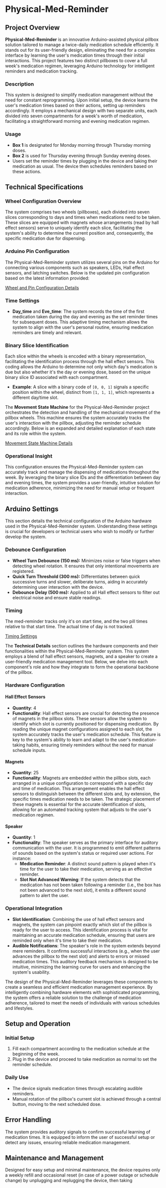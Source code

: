 # Physical-Med-Reminder

## Project Overview

**Physical-Med-Reminder** is an innovative Arduino-assisted physical pillbox solution tailored to manage a twice-daily medication schedule efficiently. It stands out for its user-friendly design, eliminating the need for a complex interface by learning the user's medication times through their initial interactions. This project features two distinct pillboxes to cover a full week's medication regimen, leveraging Arduino technology for intelligent reminders and medication tracking.

### Description

This system is designed to simplify medication management without the need for constant reprogramming. Upon initial setup, the device learns the user's medication times based on their actions, setting up reminders accordingly. It employs a mechanical design with two separate units, each divided into seven compartments for a week's worth of medication, facilitating a straightforward morning and evening medication regimen.

### Usage

- **Box 1** is designated for Monday morning through Thursday morning doses.
- **Box 2** is used for Thursday evening through Sunday evening doses.
- Users set the reminder times by plugging in the device and taking their medication as usual. The device then schedules reminders based on these actions.

## Technical Specifications

### Wheel Configuration Overview

The system comprises two wheels (pillboxes), each divided into seven slices corresponding to days and times when medications need to be taken. These slices are equipped with magnets whose arrangements (read by hall effect sensors) serve to uniquely identify each slice, facilitating the system's ability to determine the current position and, consequently, the specific medication due for dispensing.

### Arduino Pin Configuration

The Physical-Med-Reminder system utilizes several pins on the Arduino for connecting various components such as speakers, LEDs, Hall effect sensors, and latching switches. Below is the updated pin configuration based on the latest information provided:

[Wheel and Pin Configuration Details](WheelAndPins.md)


### Time Settings
- **Day_time** and **Eve_time**: The system records the time of the first medication taken during the day and evening as the set reminder times for subsequent doses. This adaptive timing mechanism allows the system to align with the user's personal routine, ensuring medication reminders are timely and relevant.

### Binary Slice Identification
Each slice within the wheels is encoded with a binary representation, facilitating the identification process through the hall effect sensors. This coding allows the Arduino to determine not only which day's medication is due but also whether it's the day or evening dose, based on the unique binary slice ID associated with each compartment.

- **Example**: A slice with a binary code of `[0, 0, 1]` signals a specific position within the wheel, distinct from `[1, 1, 1]`, which represents a different day/time slot.

The **Movement State Machine** for the Physical-Med-Reminder project orchestrates the detection and handling of the mechanical movement of the pillbox wheels. This machine ensures the system accurately tracks the user's interaction with the pillbox, adjusting the reminder schedule accordingly. Below is an expanded and detailed explanation of each state and its role within the system.

[Movement State Machine Details](FSM.md)

### Operational Insight
This configuration ensures the Physical-Med-Reminder system can accurately track and manage the dispensing of medications throughout the week. By leveraging the binary slice IDs and the differentiation between day and evening times, the system provides a user-friendly, intuitive solution for medication adherence, minimizing the need for manual setup or frequent interaction.

## Arduino Settings

This section details the technical configuration of the Arduino hardware used in the Physical-Med-Reminder system. Understanding these settings is crucial for developers or technical users who wish to modify or further develop the system.




### Debounce Configuration

- **Wheel Turn Debounce (150 ms):** Minimizes noise or false triggers when detecting wheel rotation. It ensures that only intentional movements are registered.
- **Quick Turn Threshold (300 ms):** Differentiates between quick successive turns and slower, deliberate turns, aiding in accurately determining user interaction with the device.
- **Debounce Delay (500 ms):** Applied to all Hall effect sensors to filter out electrical noise and ensure stable readings.

### Timing

The med-reminder tracks only it's on start time, and the two pill times relative to that start time.  The actual time of day is not tracked.

[Timing Settings](Timing.md)


The **Technical Details** section outlines the hardware components and their functionalities within the Physical-Med-Reminder system. This system employs a blend of hall effect sensors, magnets, and a speaker to create a user-friendly medication management tool. Below, we delve into each component's role and how they integrate to form the operational backbone of the pillbox.

### Hardware Configuration

#### Hall Effect Sensors
- **Quantity**: 4
- **Functionality**: Hall effect sensors are crucial for detecting the presence of magnets in the pillbox slots. These sensors allow the system to identify which slot is currently positioned for dispensing medication. By reading the unique magnet configurations assigned to each slot, the system accurately tracks the user's medication schedule. This feature is key to the system's ability to learn and adapt to the user's medication-taking habits, ensuring timely reminders without the need for manual schedule inputs.

#### Magnets
- **Quantity**: 25
- **Functionality**: Magnets are embedded within the pillbox slots, each arranged in a unique configuration to correspond with a specific day and time of medication. This arrangement enables the hall effect sensors to distinguish between the different slots and, by extension, the specific times medication needs to be taken. The strategic placement of these magnets is essential for the accurate identification of slots, allowing for an automated tracking system that adjusts to the user's medication regimen.

#### Speaker
- **Quantity**: 1
- **Functionality**: The speaker serves as the primary interface for auditory communication with the user. It is programmed to emit different patterns of sounds based on the system's status or required user actions. For instance:
  - **Medication Reminder**: A distinct sound pattern is played when it's time for the user to take their medication, serving as an effective reminder.
  - **Slot Not Advanced Warning**: If the system detects that the medication has not been taken following a reminder (i.e., the box has not been advanced to the next slot), it emits a different sound pattern to alert the user.

### Operational Integration

- **Slot Identification**: Combining the use of hall effect sensors and magnets, the system can pinpoint exactly which slot of the pillbox is ready for the user to access. This identification process is vital for maintaining an accurate medication schedule, ensuring that users are reminded only when it's time to take their medication.
- **Audible Notifications**: The speaker's role in the system extends beyond mere reminders. It confirms successful interactions (e.g., when the user advances the pillbox to the next slot) and alerts to errors or missed medication times. This auditory feedback mechanism is designed to be intuitive, minimizing the learning curve for users and enhancing the system's usability.

The design of the Physical-Med-Reminder leverages these components to create a seamless and efficient medication management experience. By intelligently combining hardware elements with sophisticated programming, the system offers a reliable solution to the challenge of medication adherence, tailored to meet the needs of individuals with various schedules and lifestyles.

## Setup and Operation

### Initial Setup

1. Fill each compartment according to the medication schedule at the beginning of the week.
2. Plug in the device and proceed to take medication as normal to set the reminder schedule.

### Daily Use

- The device signals medication times through escalating audible reminders.
- Manual rotation of the pillbox's current slot is achieved through a central button, moving to the next scheduled dose.

## Error Handling

The system provides auditory signals to confirm successful learning of medication times. It is equipped to inform the user of successful setup or detect any issues, ensuring reliable medication management.

## Maintenance and Management

Designed for easy setup and minimal maintenance, the device requires only a weekly refill and occasional reset (in case of a power outage or schedule change) by unplugging and replugging the device, then taking
